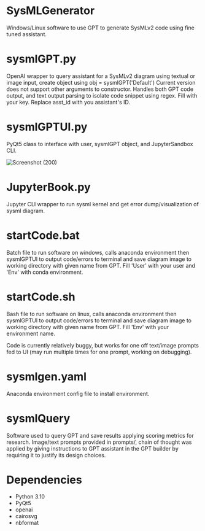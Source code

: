 # SysMLGenerator
Windows/Linux software to use GPT to generate SysMLv2 code using fine tuned assistant.


# sysmlGPT.py
OpenAI wrapper to query assistant for a SysMLv2 diagram using textual or image input, create object using obj = sysmlGPT('Default')
Current version does not support other arguments to constructor.
Handles both GPT code output, and text output parsing to isolate code snippet using regex.
Fill <OpenAI Key> with your key.
Replace asst_id with you assistant's ID.

# sysmlGPTUI.py
PyQt5 class to interface with user, sysmlGPT object, and JupyterSandbox CLI.

![Screenshot (200)](https://github.com/user-attachments/assets/dd7e2dac-3d7b-44e8-8735-b16c9b5c1372)

# JupyterBook.py
Jupyter CLI wrapper to run sysml kernel and get error dump/visualization of sysml diagram.

# startCode.bat
Batch file to run software on windows, calls anaconda environment then sysmlGPTUI to output code/errors to terminal and save diagram image to working directory with given name from GPT.
Fill 'User' with your user and 'Env' with conda environment.

# startCode.sh
Bash file to run software on linux, calls anaconda environment then sysmlGPTUI to output code/errors to terminal and save diagram image to working directory with given name from GPT.
Fill 'Env' with your environment name.

Code is currently relatively buggy, but works for one off text/image prompts fed to UI (may run multiple times for one prompt, working on debugging).

# sysmlgen.yaml
Anaconda environment config file to install environment.

# sysmlQuery
Software used to query GPT and save results applying scoring metrics for research. Image/text prompts provided in prompts/, chain of thought was applied by giving instructions to GPT assistant in the GPT builder by requiring it to justify its design choices.
# Dependencies
- Python 3.10
- PyQt5
- openai
- cairosvg
- nbformat
